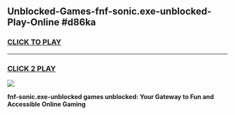 
## Unblocked-Games-fnf-sonic.exe-unblocked-Play-Online #d86ka
<h3>
<a href="https://news.freeplayer.one?title=fnf-sonic.exe-unblocked&ref=3">CLICK TO PLAY</a></h3>
<hr>

<h3>
<a href="https://news.freeplayer.one?title=fnf-sonic.exe-unblocked&ref=3">CLICK 2 PLAY</a>
  
</h3>

<a href="https://news.freeplayer.one?title=fnf-sonic.exe-unblocked&ref=3"><img src="https://clearcache.store/games.png"></a>


**fnf-sonic.exe-unblocked games unblocked: Your Gateway to Fun and Accessible Online Gaming**
